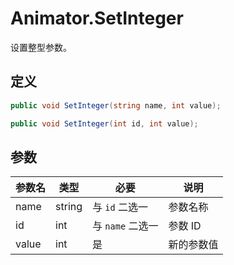 # Animator.SetInteger

设置整型参数。

## 定义

```csharp
public void SetInteger(string name, int value);
```

```csharp
public void SetInteger(int id, int value);
```

## 参数

| 参数名 | 类型   | 必要             | 说明       |
| ------ | ------ | ---------------- | ---------- |
| name   | string | 与 `id` 二选一   | 参数名称   |
| id     | int    | 与 `name` 二选一 | 参数 ID    |
| value  | int    | 是               | 新的参数值 |
